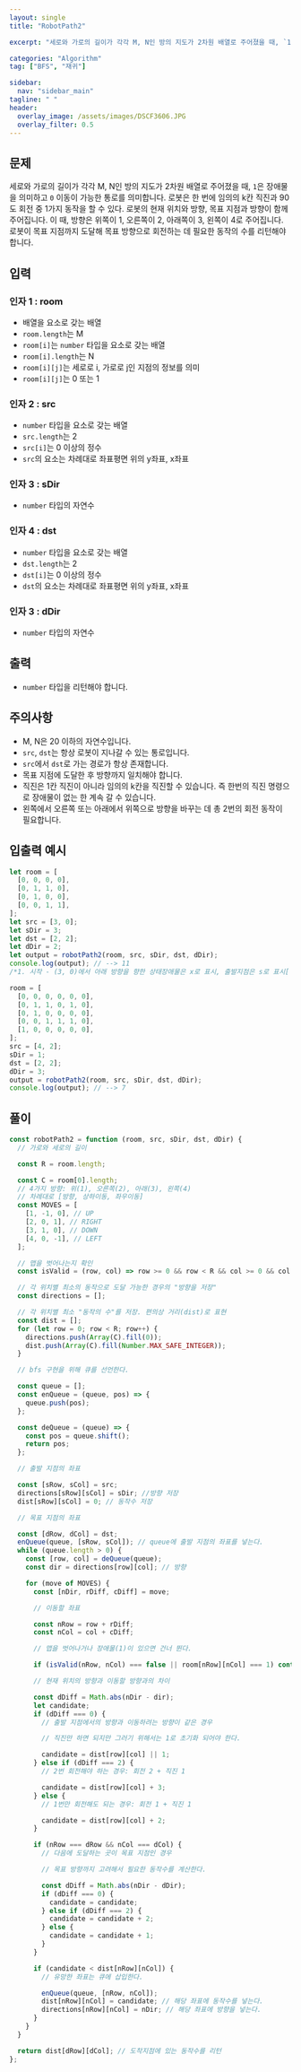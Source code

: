 ```yaml
---
layout: single
title: "RobotPath2"

excerpt: "세로와 가로의 길이가 각각 M, N인 방의 지도가 2차원 배열로 주어졌을 때, `1`은 장애물을 의미하고 `0` 이동이 가능한 통로를 의미합니다. 로봇은 한 번에 임의의 k칸 직진과 90도 회전 중 1가지 동작을 할 수 있다. 로봇의 현재 위치와 방향, 목표 지점과 방향이 함께 주어집니다. 이 때, 방향은 위쪽이 1, 오른쪽이 2, 아래쪽이 3, 왼쪽이 4로 주어집니다. 로봇이 목표 지점까지 도달해 목표 방향으로 회전하는 데 필요한 동작의 수를 리턴해야 합니다."

categories: "Algorithm"
tag: ["BFS", "재귀"]

sidebar:
  nav: "sidebar_main"
tagline: " "
header:
  overlay_image: /assets/images/DSCF3606.JPG
  overlay_filter: 0.5
---
```


## 문제

세로와 가로의 길이가 각각 M, N인 방의 지도가 2차원 배열로 주어졌을 때, `1`은 장애물을 의미하고 `0` 이동이 가능한 통로를 의미합니다. 로봇은 한 번에 임의의 k칸 직진과 90도 회전 중 1가지 동작을 할 수 있다. 로봇의 현재 위치와 방향, 목표 지점과 방향이 함께 주어집니다. 이 때, 방향은 위쪽이 1, 오른쪽이 2, 아래쪽이 3, 왼쪽이 4로 주어집니다. 로봇이 목표 지점까지 도달해 목표 방향으로 회전하는 데 필요한 동작의 수를 리턴해야 합니다.

## 입력

### 인자 1 : room

- 배열을 요소로 갖는 배열
- `room.length`는 M
- `room[i]`는 `number` 타입을 요소로 갖는 배열
- `room[i].length`는 N
- `room[i][j]`는 세로로 i, 가로로 j인 지점의 정보를 의미
- `room[i][j]`는 0 또는 1

### 인자 2 : src

- `number` 타입을 요소로 갖는 배열
- `src.length`는 2
- `src[i]`는 0 이상의 정수
- `src`의 요소는 차례대로 좌표평면 위의 y좌표, x좌표

### 인자 3 : sDir

- `number` 타입의 자연수

### 인자 4 : dst

- `number` 타입을 요소로 갖는 배열
- `dst.length`는 2
- `dst[i]`는 0 이상의 정수
- `dst`의 요소는 차례대로 좌표평면 위의 y좌표, x좌표

### 인자 3 : dDir

- `number` 타입의 자연수

## 출력

- `number` 타입을 리턴해야 합니다.

## 주의사항

- M, N은 20 이하의 자연수입니다.
- `src`, `dst`는 항상 로봇이 지나갈 수 있는 통로입니다.
- `src`에서 `dst`로 가는 경로가 항상 존재합니다.
- 목표 지점에 도달한 후 방향까지 일치해야 합니다.
- 직진은 1칸 직진이 아니라 임의의 k칸을 직진할 수 있습니다. 즉 한번의 직진 명령으로 장애물이 없는 한 계속 갈 수 있습니다.
- 왼쪽에서 오른쪽 또는 아래에서 위쪽으로 방향을 바꾸는 데 총 2번의 회전 동작이 필요합니다.

## 입출력 예시

```javascript
let room = [
  [0, 0, 0, 0],
  [0, 1, 1, 0],
  [0, 1, 0, 0],
  [0, 0, 1, 1],
];
let src = [3, 0];
let sDir = 3;
let dst = [2, 2];
let dDir = 2;
let output = robotPath2(room, src, sDir, dst, dDir);
console.log(output); // --> 11
/*1. 시작 - (3, 0)에서 아래 방향을 향한 상태장애물은 x로 표시, 출발지점은 s로 표시[  [0, 0, 0, 0],  [0, x, x, 0],  [0, x, 0, 0],  [s, 0, x, x],] 2. 로봇은 아래 방향을 향하고 있음   3인 이유: 위로 가기 위해서는 90도 회전이 2번, 직진 1번 필요함. 직진 한번으로 도달할 수 있는 모든 칸을 표기.   2인 이유: 오른쪽으로 가기 위해서는 90도 회전 1번, 직진 1번이 필요함[  [3, 0, 0, 0],  [3, x, x, 0],  [3, x, 0, 0],  [s, 2, x, x],] 3. (0, 0) 지점에서 로봇은 위 방향을 향하고 있음   5인 이유: 오른쪽으로 가기 위해서는 90도 회전이 1번, 직진 1번 필요함.  1인 이유: 직진 1번으로 충분[  [3, 5, 5, 5],  [3, x, x, 0],  [3, x, 0, 0],  [s, 2, x, x],] 4. 비슷한 방식으로 계산하면 최종적으로 방향 전환까지 11번이 나오게 된다.*/

room = [
  [0, 0, 0, 0, 0, 0],
  [0, 1, 1, 0, 1, 0],
  [0, 1, 0, 0, 0, 0],
  [0, 0, 1, 1, 1, 0],
  [1, 0, 0, 0, 0, 0],
];
src = [4, 2];
sDir = 1;
dst = [2, 2];
dDir = 3;
output = robotPath2(room, src, sDir, dst, dDir);
console.log(output); // --> 7
```

## 풀이

```javascript
const robotPath2 = function (room, src, sDir, dst, dDir) {
  // 가로와 세로의 길이

  const R = room.length;

  const C = room[0].length;
  // 4가지 방향: 위(1), 오른쪽(2), 아래(3), 왼쪽(4)
  // 차례대로 [방향, 상하이동, 좌우이동]
  const MOVES = [
    [1, -1, 0], // UP
    [2, 0, 1], // RIGHT
    [3, 1, 0], // DOWN
    [4, 0, -1], // LEFT
  ];

  // 맵을 벗어나는지 확인
  const isValid = (row, col) => row >= 0 && row < R && col >= 0 && col < C;

  // 각 위치별 최소의 동작으로 도달 가능한 경우의 "방향을 저장"
  const directions = [];

  // 각 위치별 최소 "동작의 수"를 저장. 편의상 거리(dist)로 표현
  const dist = [];
  for (let row = 0; row < R; row++) {
    directions.push(Array(C).fill(0));
    dist.push(Array(C).fill(Number.MAX_SAFE_INTEGER));
  }

  // bfs 구현을 위해 큐를 선언한다.

  const queue = [];
  const enQueue = (queue, pos) => {
    queue.push(pos);
  };

  const deQueue = (queue) => {
    const pos = queue.shift();
    return pos;
  };

  // 출발 지점의 좌표

  const [sRow, sCol] = src;
  directions[sRow][sCol] = sDir; //방향 저장
  dist[sRow][sCol] = 0; // 동작수 저장

  // 목표 지점의 좌표

  const [dRow, dCol] = dst;
  enQueue(queue, [sRow, sCol]); // queue에 출발 지점의 좌표를 넣는다.
  while (queue.length > 0) {
    const [row, col] = deQueue(queue);
    const dir = directions[row][col]; // 방향

    for (move of MOVES) {
      const [nDir, rDiff, cDiff] = move;

      // 이동할 좌표

      const nRow = row + rDiff;
      const nCol = col + cDiff;

      // 맵을 벗어나거나 장애물(1)이 있으면 건너 뛴다.

      if (isValid(nRow, nCol) === false || room[nRow][nCol] === 1) continue;

      // 현재 위치의 방향과 이동할 방향과의 차이

      const dDiff = Math.abs(nDir - dir);
      let candidate;
      if (dDiff === 0) {
        // 출발 지점에서의 방향과 이동하려는 방향이 같은 경우

        // 직진만 하면 되지만 그러기 위해서는 1로 초기화 되어야 한다.

        candidate = dist[row][col] || 1;
      } else if (dDiff === 2) {
        // 2번 회전해야 하는 경우: 회전 2 + 직진 1

        candidate = dist[row][col] + 3;
      } else {
        // 1번만 회전해도 되는 경우: 회전 1 + 직진 1

        candidate = dist[row][col] + 2;
      }

      if (nRow === dRow && nCol === dCol) {
        // 다음에 도달하는 곳이 목표 지점인 경우

        // 목표 방향까지 고려해서 필요한 동작수를 계산한다.

        const dDiff = Math.abs(nDir - dDir);
        if (dDiff === 0) {
          candidate = candidate;
        } else if (dDiff === 2) {
          candidate = candidate + 2;
        } else {
          candidate = candidate + 1;
        }
      }

      if (candidate < dist[nRow][nCol]) {
        // 유망한 좌표는 큐에 삽입한다.

        enQueue(queue, [nRow, nCol]);
        dist[nRow][nCol] = candidate; // 해당 좌표에 동작수를 넣는다.
        directions[nRow][nCol] = nDir; // 해당 좌표에 방향을 넣는다.
      }
    }
  }

  return dist[dRow][dCol]; // 도착지점에 있는 동작수를 리턴
};
```
